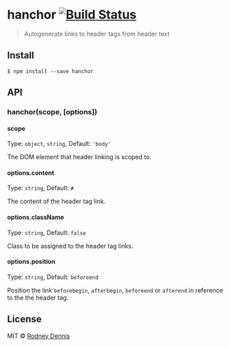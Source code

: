 # hanchor [![Build Status](https://travis-ci.org/rod/hanchor.svg?branch=master)](https://travis-ci.org/rod/hanchor)

> Autogenerate links to header tags from header text


## Install

```
$ npm install --save hanchor
```


## API

### hanchor(scope, [options])

#### scope

Type: `object`, `string`, Default: `'body'`

The DOM element that header linking is scoped to.

#### options.content

Type: `string`, Default: `#`

The content of the header tag link.

#### options.className

Type: `string`, Default: `false`

Class to be assigned to the header tag links.

#### options.position

Type: `string`, Default: `beforeend`

Position the link `beforebegin`, `afterbegin`, `beforeend` or `afterend` in reference to the the header tag.


## License

MIT © [Rodney Dennis](http://rod.today)
